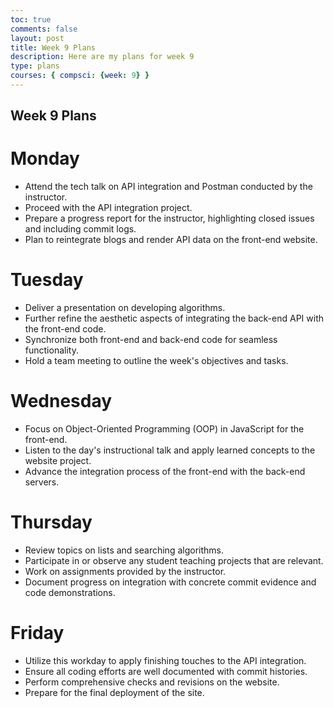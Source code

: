```yaml
---
toc: true
comments: false
layout: post
title: Week 9 Plans
description: Here are my plans for week 9
type: plans
courses: { compsci: {week: 9} }
---
```


## Week 9 Plans

# Monday
- Attend the tech talk on API integration and Postman conducted by the instructor.
- Proceed with the API integration project.
- Prepare a progress report for the instructor, highlighting closed issues and including commit logs.
- Plan to reintegrate blogs and render API data on the front-end website.

# Tuesday
- Deliver a presentation on developing algorithms.
- Further refine the aesthetic aspects of integrating the back-end API with the front-end code.
- Synchronize both front-end and back-end code for seamless functionality.
- Hold a team meeting to outline the week's objectives and tasks.

# Wednesday
- Focus on Object-Oriented Programming (OOP) in JavaScript for the front-end.
- Listen to the day's instructional talk and apply learned concepts to the website project.
- Advance the integration process of the front-end with the back-end servers.

# Thursday
- Review topics on lists and searching algorithms.
- Participate in or observe any student teaching projects that are relevant.
- Work on assignments provided by the instructor.
- Document progress on integration with concrete commit evidence and code demonstrations.

# Friday
- Utilize this workday to apply finishing touches to the API integration.
- Ensure all coding efforts are well documented with commit histories.
- Perform comprehensive checks and revisions on the website.
- Prepare for the final deployment of the site.